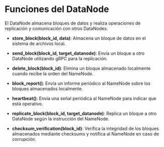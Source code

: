 # **Funciones del DataNode**

El DataNode almacena bloques de datos y realiza operaciones
de replicación y comunicación con otros DataNodes.

- **store_block(block_id, data)**:
  Almacena un bloque de datos en el sistema de archivos local.

- **send_block(block_id, target_datanode)**:
  Envía un bloque a otro DataNode utilizando gRPC para la replicación.

- **delete_block(block_id)**:
  Elimina un bloque almacenado localmente cuando recibe la orden del NameNode.

- **block_report()**:
  Envía un informe periódico al NameNode sobre los bloques almacenados localmente.

- **heartbeat()**:
  Envía una señal periódica al NameNode para indicar que está operativo.

- **replicate_block(block_id, target_datanode)**:
  Replica un bloque a otro DataNode según la instrucción del NameNode.

- **checksum_verification(block_id)**:
  Verifica la integridad de los bloques almacenados mediante checksums
  y notifica al NameNode en caso de corrupción.
